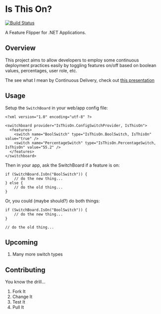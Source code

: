 # Is This On? 

[![Build Status](https://travis-ci.org/pseudomuto/is-this-on.png)](https://travis-ci.org/pseudomuto/is-this-on)

A Feature Flipper for .NET Applications.

## Overview

This project aims to allow developers to employ some continuous deployment practices easily by toggling features on/off based on boolean values, percentages, user role, etc.

The see what I mean by Continuous Delivery, check out [this presentation](http://prezi.com/5zm8xplapff2/continuous-deployment/)

## Usage

Setup the `SwitchBoard` in your web/app config file:

    <?xml version="1.0" encoding="utf-8" ?>
  <configuration>
    <configSections>
      <section 
        name="switchboard" 
        type="IsThisOn.SwitchBoardConfig, 
        IsThisOn" />
    </configSections>
    
    <switchboard provider="IsThisOn.ConfigSwitchProvider, IsThisOn">
      <features>
        <switch name="BoolSwitch" type="IsThisOn.BoolSwitch, IsThisOn" value="true" />
        <switch name="PercentageSwitch" type="IsThisOn.PercentageSwitch, IsThisOn" value="55.2" />
      </features>
    </switchboard>
  </configuration>

Then in your app, ask the SwitchBoard if a feature is on:

    if (SwitchBoard.IsOn("BoolSwitch")) {
        // do the new thing...
    } else {
        // do the old thing...
    }

Or, you could (maybe should?) do both things:

    if (SwitchBoard.IsOn("BoolSwitch")) {
        // do the new thing...
    }
    
    // do the old thing...

## Upcoming

1. Many more switch types

## Contributing

You know the drill...

1. Fork It
2. Change It
3. Test It
4. Pull It
